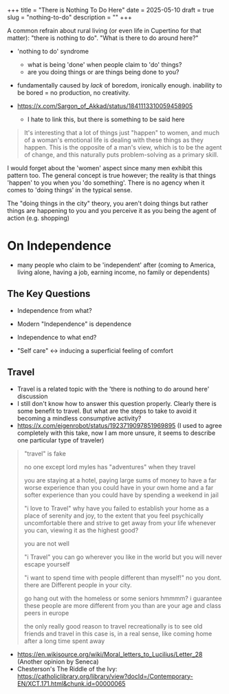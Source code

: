 +++
title = "There is Nothing To Do Here"
date = 2025-05-10
draft = true
slug = "nothing-to-do"
description = ""
+++

A common refrain about rural living (or even life in Cupertino for that matter): "there is nothing to do". "What is there to do around here?"

- 'nothing to do' syndrome
  - what is being 'done' when people claim to 'do' things?
  - are you doing things or are things being done to you?

- fundamentally caused by *lack* of boredom, ironically enough. inability to be bored = no production, no creativity.
- https://x.com/Sargon_of_Akkad/status/1841113310059458905
  - I hate to link this, but there is something to be said here

> It's interesting that a lot of things just "happen" to women, and much of a woman's emotional life is dealing with these things as they happen. This is the opposite of a man's view, which is to be the agent of change, and this naturally puts problem-solving as a primary skill.

I would forget about the 'women' aspect since many men exhibit this pattern too. The general concept is true however; the reality is that things 'happen' to you when you 'do something'. There is no agency when it comes to 'doing things' in the typical sense.

The "doing things in the city" theory, you aren't doing things but rather things are happening to you and you perceive it as you being the agent of action (e.g. shopping)

# On Independence

- many people who claim to be 'independent' after (coming to America, living alone, having a job, earning income, no family or dependents)

## The Key Questions

- Independence from what?
- Modern "Independence" is dependence
- Independence to what end?

- "Self care" <-> inducing a superficial feeling of comfort

## Travel

- Travel is a related topic with the 'there is nothing to do around here' discussion
- I still don't know how to answer this question properly. Clearly there is some benefit to travel. But what are the steps to take to avoid it becoming a mindless consumptive activity?
- https://x.com/eigenrobot/status/1923719097851969895 (I used to agree completely with this take, now I am more unsure, it seems to describe one particular type of traveler)

> "travel" is fake
>
> no one except lord myles has "adventures" when they travel
>
> you are staying at a hotel, paying large sums of money to have a far worse experience than you could have in your own home and a far softer experience than you could have by spending a weekend in jail
>
> "i love to Travel" why have you failed to establish your home as a place of serenity and joy, to the extent that you feel psychically uncomfortable there and strive to get away from your life whenever you can, viewing it as the highest good?
>
> you are not well
>
> "i Travel" you can go wherever you like in the world but you will never escape yourself
>
> "i want to spend time with people different than myself!" no you dont. there are Different people in your city.
>
> go hang out with the homeless or some seniors hmmmm? i guarantee these people are more different from you than are your age and class peers in europe
>
> the only really good reason to travel recreationally is to see old friends and travel in this case is, in a real sense, like coming home after a long time spent away

- https://en.wikisource.org/wiki/Moral_letters_to_Lucilius/Letter_28 (Another opinion by Seneca)
- Chesterson's The Riddle of the Ivy: https://catholiclibrary.org/library/view?docId=/Contemporary-EN/XCT.171.html&chunk.id=00000065
